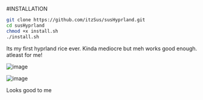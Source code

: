#INSTALLATION
```bash
git clone https://github.com/itzSus/susHyprland.git
cd susHyprland
chmod +x install.sh
./install.sh
```

Its my first hyprland rice ever. Kinda mediocre but meh works good enough. atleast for me!

![image](https://github.com/user-attachments/assets/31cc54b1-7bbb-4457-8a3e-0de23a3f60b1)

![image](https://github.com/user-attachments/assets/e52c64ce-fe1d-4756-aede-c0147637bec8)

Looks good to me
